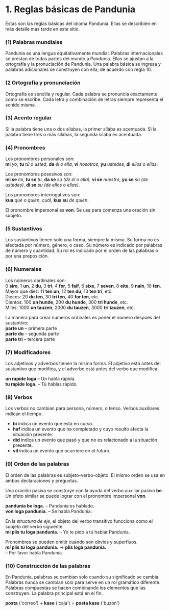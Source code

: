 
# 1. Reglas básicas de Pandunia

Estas son las reglas básicas del idioma Pandunia.
Ellas se describien en más detalle más tarde en este sitio.

### (1) Palabras mundiales

Pandunia es una lengua equitativamente mundial.
Palabras internacionales se prestan de todas partes del mundo a Pandunia.
Ellas se ajustan a la ortografía y la pronuciación de Pandunia.
Una palabra básica se ingresa y palabras adicionales se construyen con ella, de acuerdo con regla 10.


### (2 Ortografía y pronunciación
Ortografía es sencilla y regular.
Cada palabra se pronuncia exactamente como se escribe.
Cada letra y combinación de letras siempre representa el sonido misma.


### (3) Acento regular

Si la palabra tiene una o dos sílabas, la primer sílaba es acentuada.
Si la palabra tiene tres o más sílabas, la segunda sílaba es acentuada.


### (4) Pronombres

Los pronombres personales son:  
**mi** _yo_, **tu** _tú o usted_, **da** _él o ella_,
**vi** _nosotros_, **yu** _ustedes_, **di** _ellos o ellas_.

Los pronombres posesivos son:  
**mi se** _mi_, **tu se** _tu_, **da se** _su (de él o ella)_,
**vi se** _nuestro_, **yu se** _su (de ustedes)_, **di se** _su (de ellos o ellas)_.

Los pronombres interrogativos son:  
**kua**
_qué o quién_, _cuál_,
**kua su**
_de quién_.

El pronombre impersonal es **von**.
Se usa para comenza una oración sin subjeto.


### (5 Sustantivos

Los sustantivos tienen solo una forma, siempre la misma.
Su forma no es afectada por número, género, o caso.
Su número es indicado por palabras de número y cuantidad.
Su rol es indicado por el orden de las palabras o por una preposición.
### (6) Numerales

Los números cardinales son:  
0 **siro**, 1 **un**, 2 **du**, 3 **tri**, 4 **for**, 5 **faif**, 6 **sixe**,
7 **seven**, 8 **eite**, 9 **nain**, 10 **ten**.  
Mayor que diez: 11 **ten un**, 12 **ten du**, 13 **ten tri**, etc.  
Dieces: 20 **du ten**, 30 **tri ten**, 40 **for ten**, etc.  
Cientos: 100 **un hunde**, 200 **du hunde**, 300 **tri hunde**, etc.  
Miles: 1000 **un tauzen**, 2000 **du tauzen**, 3000 **tri tauzen**, etc.

La manera para crear números ordinales es poner el número después del sustantivo:  
**parte un**
– primera parte  
**parte du**
– segunda parte  
**parte tri**
– tercera parte


### (7) Modificadores

Los adjetivos y adverbos tienen la misma forma.
El adjetivo está antes del sustantivo que modifica,
y el adverbo está antes del verbo que modifica.

**un rapide loga**
– Un habla rápida.  
**tu rapide loga.**
– Tú hablas rápido.


### (8) Verbos

Los verbos no cambian para persona, número, o tenso.
Verbos auxiliares indican el tiempo.

- **bi**
  indica un evento que está en curso.
- **haf**
  indica un evento que ha completado y cuyo resulto afecta la situación presente.
- **did**
  indica un evento que pasó y que no es relacionado a la situación presente.
- **vil**
  indica un evento que ocurriere en el futuro.


### (9) Orden de las palabras

El orden de las palabras es subjeto-verbo-objeto.
El mismo orden se usa en ambos declaraciones y preguntas.

Una oración pasiva se construye con la ayuda del verbo auxiliar pasivo
**be**.
Un efeto similar se puede lograr con el pronombre impersonal
**von**.

**pandunia be loga.**
– Pandunia es hablado.  
**von loga pandunia.**
– Se habla Pandunia.

En la _structura de eje_, el objeto del verbo transitivo funcciona como el subjeto del verbo siguiente.  
**mi plis tu loga pandunia.**
– Yo te pido a tú hablar Pandunia.

Pronombres se pueden omitir cuando son obvios y superfluos.  
**_mi_ plis _tu_ loga pandunia.**
→ **plis loga pandunia.**  
– Por favor habla Pandunia.


### (10) Construcción de las palabras

En Pandunia, palabras se cambian solo cuando su significado se cambia.
Palabras nunca se cambian solo para serve en un rol gramático diferente.
Palabras compuestas se hacen combinando los elementos que las construyen.
La palabra principal está en el fin.

**posta**
('correo') +
**kase**
('caja') =
**posta kase**
('buzón')

